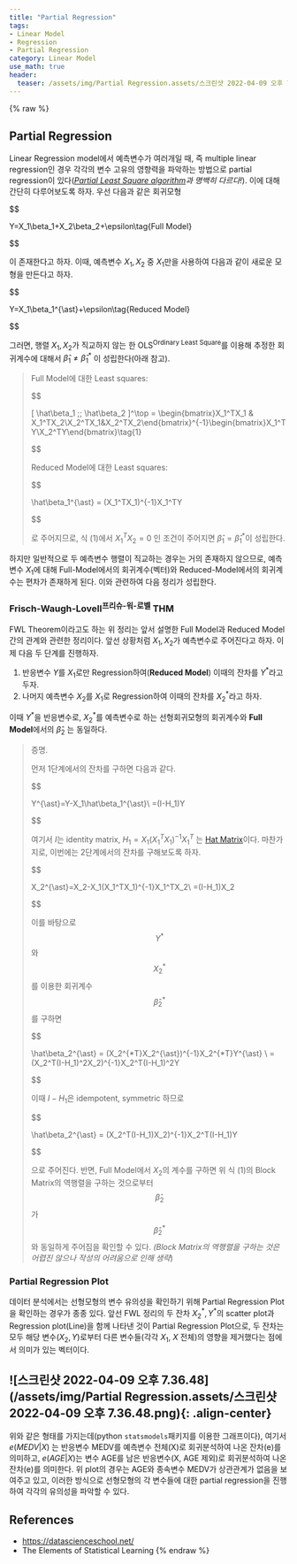 ```yaml
---
title: "Partial Regression"
tags:
- Linear Model
- Regression
- Partial Regression
category: Linear Model
use_math: true
header: 
  teaser: /assets/img/Partial Regression.assets/스크린샷 2022-04-09 오후 7.36.48.png
---
```

{% raw %}
## Partial Regression

Linear Regression model에서 예측변수가 여러개일 때, 즉 multiple linear regression인 경우 각각의 변수 고유의 영향력을 파악하는 방법으로 partial regression이 있다(*[Partial Least Square algorithm](https://ddangchani.github.io/linear%20model/linearreg2/)과 명백히 다르다!*). 이에 대해 간단히 다루어보도록 하자. 우선 다음과 같은 회귀모형

$$

Y=X_1\beta_1+X_2\beta_2+\epsilon\tag{Full Model}

$$

이 존재한다고 하자. 이때, 예측변수 $X_1,X_2$ 중 $X_1$만을 사용하여 다음과 같이 새로운 모형을 만든다고 하자.

$$

Y=X_1\beta_1^{\ast}+\epsilon\tag{Reduced Model}

$$

그러면, 행렬 $X_1,X_2$가 직교하지 않는 한 OLS<sup>Ordinary Least Square</sup>를 이용해 추정한 회귀계수에 대해서 $\hat\beta_1\neq\hat\beta_1^{\ast}$ 이 성립한다(아래 참고).

> Full Model에 대한 Least squares:
> 
> $$
> 
> [ \hat\beta_1 \;\; \hat\beta_2 ]^\top = \begin{bmatrix}X_1^TX_1 & X_1^TX_2\\X_2^TX_1&X_2^TX_2\end{bmatrix}^{-1}\begin{bmatrix}X_1^TY\\X_2^TY\end{bmatrix}\tag{1}
> 
> $$
> 
> Reduced Model에 대한 Least squares:
> 
> $$
> 
> \hat\beta_1^{\ast} = (X_1^TX_1)^{-1}X_1^TY
> 
> $$
> 
> 로 주어지므로, 식 (1)에서 $X_1^TX_2=0$ 인 조건이 주어지면 $\hat\beta_1=\hat\beta_1^{\ast}$이 성립한다.

하지만 일반적으로 두 예측변수 행렬이 직교하는 경우는 거의 존재하지 않으므로, 예측변수 $X_1$에 대해 Full-Model에서의 회귀계수(벡터)와 Reduced-Model에서의 회귀계수는 편차가 존재하게 된다. 이와 관련하여 다음 정리가 성립한다.

### Frisch-Waugh-Lovell<sup>프리슈-워-로벨</sup> THM

FWL Theorem이라고도 하는 위 정리는 앞서 설명한 Full Model과 Reduced Model 간의 관계와 관련한 정리이다. 앞선 상황처럼 $X_1,X_2$가 예측변수로 주어진다고 하자. 이제 다음 두 단계를 진행하자.

1. 반응변수 $Y$를 $X_1$로만 Regression하여(**Reduced Model**) 이때의 잔차를 $Y^{\ast}$라고 두자.
2. 나머지 예측변수 $X_2$를 $X_1$로 Regression하여 이때의 잔차를 $X_2^{\ast}$라고 하자.

이때 $Y^\ast$을 반응변수로, $X_2^\ast$를 예측변수로 하는 선형회귀모형의 회귀계수와 **Full Model**에서의 $\hat\beta_2$ 는 동일하다.

> 증명. 
>
> 먼저 1단계에서의 잔차를 구하면 다음과 같다.
> 
> $$
> 
> Y^{\ast}=Y-X_1\hat\beta_1^{\ast}\\
> =(I-H_1)Y
> 
> $$
> 
> 여기서 $I$는 identity matrix, $H_1=X_1(X_1^TX_1)^{-1}X_1^T$ 는 [Hat Matrix](https://ddangchani.github.io/linear%20model/linearreg1/)이다. 마찬가지로, 이번에는 2단계에서의 잔차를 구해보도록 하자.
> 
> $$
> 
> X_2^{\ast}=X_2-X_1(X_1^TX_1)^{-1}X_1^TX_2\\
> =(I-H_1)X_2
> 
> $$
> 
> 이를 바탕으로 $$Y^{\ast}$$와 $$X_2^{\ast}$$를 이용한 회귀계수 $$\hat\beta_2^{\ast}$$를 구하면
> 
> $$
> 
> \hat\beta_2^{\ast} = (X_2^{*T}X_2^{\ast})^{-1}X_2^{*T}Y^{\ast} \\
> = (X_2^T(I-H_1)^2X_2)^{-1}X_2^T(I-H_1)^2Y
> 
> $$
> 
> 이때 $I-H_1$은 idempotent, symmetric 하므로
> 
> $$
> 
> \hat\beta_2^{\ast} = (X_2^T(I-H_1)X_2)^{-1}X_2^T(I-H_1)Y
> 
> $$
> 
> 으로 주어진다. 반면, Full Model에서 $X_2$의 계수를 구하면 위 식 (1)의 Block Matrix의 역행렬을 구하는 것으로부터 $$\hat\beta_2$$가 $$\hat\beta_2^{\ast}$$ 와 동일하게 주어짐을 확인할 수 있다. *(Block Matrix의 역행렬을 구하는 것은 어렵진 않으나 작성의 어려움으로 인해 생략*)

### Partial Regression Plot

데이터 분석에서는 선형모형의 변수 유의성을 확인하기 위해 Partial Regression Plot을 확인하는 경우가 종종 있다. 앞선 FWL 정리의 두 잔차 $X_2^{\ast}, Y^{\ast}$의 scatter plot과 Regression plot(Line)을 함께 나타낸 것이 Partial Regression Plot으로, 두 잔차는 모두 해당 변수($X_2, Y$)로부터 다른 변수들(각각 $X_1$, $X$ 전체)의 영향을 제거했다는 점에서 의미가 있는 벡터이다.

## ![스크린샷 2022-04-09 오후 7.36.48](/assets/img/Partial Regression.assets/스크린샷 2022-04-09 오후 7.36.48.png){: .align-center}

위와 같은 형태를 가지는데(python `statsmodels`패키지를 이용한 그래프이다), 여기서 $e(MEDV\vert X)$ 는 반응변수 MEDV를 예측변수 전체(X)로 회귀분석하여 나온 잔차(e)를 의미하고, $e(AGE\vert X)$는 변수 AGE를 남은 반응변수(X, AGE 제외)로 회귀분석하여 나온 잔차(e)를 의미한다. 위 plot의 경우는 AGE와 종속변수 MEDV가 상관관계가 없음을 보여주고 있고, 이러한 방식으로 선형모형의 각 변수들에 대한 partial regression을 진행하여 각각의 유의성을 파악할 수 있다.

## References

- https://datascienceschool.net/
- The Elements of Statistical Learning
{% endraw %}